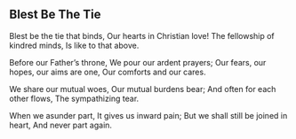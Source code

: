 ## Blest Be The Tie

Blest be the tie that binds,
Our hearts in Christian love!
The fellowship of kindred minds,
Is like to that above. 

Before our Father’s throne,
We pour our ardent prayers;
Our fears, our hopes, our aims are one,
Our comforts and our cares. 

We share our mutual woes,
Our mutual burdens bear;
And often for each other flows,
The sympathizing tear. 

When we asunder part,
It gives us inward pain;
But we shall still be joined in heart,
And never part again.